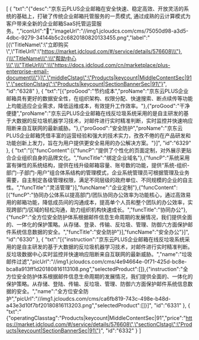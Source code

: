 [
	{
		"txt":"{\"desc\":\"京东云PLUS企业邮箱在安全快速、稳定高效、开放灵活的系统的基础上，打破了传统企业邮箱托管服务的一贯模式, 通过成熟的云计算模式为客户带来全新的企业邮箱SaaS托管运营服务。\",\"iconUrl\":\"\",\"imageUrl\":\"//img1.jcloudcs.com/cms/75050d98-a3d5-4dbc-9279-34144b5c2c6820180820133455.png\",\"label\":\"[{\\\"TitleName\\\":\\\"立即购买\\\",\\\"TitleUrl\\\":\\\"https://market.jdcloud.com/#/service/details/576608\\\"},{\\\"TitleName\\\":\\\"帮助中心\\\",\\\"TitleUrl\\\":\\\"https://docs.jdcloud.com/cn/marketplace/plus-enterprise-email-document\\\"}]\",\"middleClstag\":\"Products|keycount|MiddleContentSec|91\",\"sectionClstag\":\"Products|keycount|SectionBannerSec|91\"}",
		"id":"6328"
	},
	{
		"txt":"[{\"proGood\":\"节约成本\",\"proName\":\"京东云PLUS企业邮箱具有更好的数据安全性，在组织架构、权限分配、快速搜索、断点续传等功能上均能适应企业需求，降低运维成本，有效提升工作效率。\"},{\"proGood\":\"干净便捷\",\"proName\":\"京东云PLUS企业邮箱在线反垃圾系统采用的是自主研发的基于大数据的反垃圾机器学习技术，对邮件进行实时精准判断，实时监控并快速响应阻断来自互联网的最新威胁。\"},{\"proGood\":\"安全防护\",\"proName\":\"京东云PLUS企业邮箱凭借丰富的运营经验和强大的技术实力，孜孜不倦的在产品研发和功能创新上发力，旨在为用户提供更安全易用的办公解决方案。\"}]",
		"id":"6329"
	},
	{
		"txt":"[{\"funcContent\":[{\"funcP\":\"提供了个性化的页面定制，对外展示更贴合企业组织自身的品牌文化。\",\"funcTitle\":\"绑定企业域名\"},{\"funcP\":\"系统采用富有弹性的系统结构，提供在线升级邮箱容量、账号数的功能，提供“系统-组织-部门-子部门-用户”组合体系结构的管理模式，企业系统管理员可根据管理及业务需要，自主制定各级管理权限，满足不同层级的政府单位、不同规模的企业的自主性。\",\"funcTitle\":\"灵活管理\"}],\"funcName\":\"企业定制\"},{\"funcContent\":[{\"funcP\":\"协同办公体系以提高部门/团队协同办公效率为功能核心，通过高效易用的邮箱功能，降低成员间的沟通成本，提高单个人员和整个团队的办公效率，实现跨部门/区域的轻松沟通，助力组织机构快速成长。\",\"funcTitle\":\"协同办公\"},{\"funcP\":\"全方位安全防护体系根据邮件信息生命周期的发展情况，我们提供全面的、一体化的保护策略。从存储、登录、传输、反垃圾、管理、防御六方面保护邮件系统信息数据的安全。\",\"funcTitle\":\"安全防护\"}],\"funcName\":\"安全办公\"}]",
		"id":"6330"
	},
	{
		"txt":"[{\"instruction\":\"京东云PLUS企业邮箱在线反垃圾系统采用的是自主研发的基于大数据的反垃圾机器学习技术，对邮件进行实时精准判断。反垃圾数据中心实时监控并快速响应阻断来自互联网的最新威胁。\",\"name\":\"垃圾邮件过滤\",\"picUrl\":\"//img1.jcloudcs.com/cms/4e94664e-0f71-425d-bc8e-bca8a913ff1d20180816113108.png\",\"selectedProduct\":[]},{\"instruction\":\"全方位安全防护体系根据邮件信息生命周期的发展情况，我们提供全面的、一体化的保护策略。从存储、登陆、传输、反垃圾、管理、防御六方面保护邮件系统信息数据的安全。\",\"name\":\"全方位安全防护\",\"picUrl\":\"//img1.jcloudcs.com/cms/ca6fb819-743c-498e-b48d-a43e3d10f7bf20180816113203.png\",\"selectedProduct\":[]}]",
		"id":"6331"
	},
	{
		"txt":"{\"operatingClasstag\":\"Products|keycount|MiddleContentSec|91\",\"price\":\"https://market.jdcloud.com/#/service/details/576608\",\"sectionClstag\":\"Products|keycount|SectionBannerSec|91\"}",
		"id":"6332"
	}
]